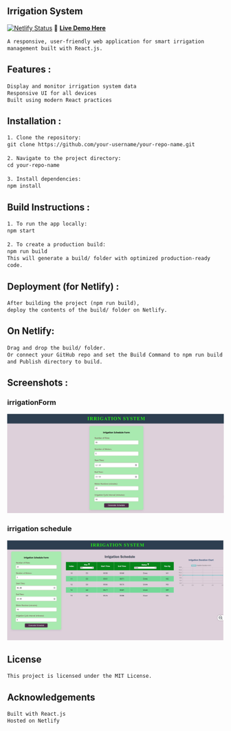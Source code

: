 ## Irrigation System
[![Netlify Status](https://api.netlify.com/api/v1/badges/7514a4b7-62ef-4c7a-b5d8-5f0dfb11616e/deploy-status)](https://irrigation-site.netlify.app)
🔗 **[Live Demo Here](https://irrigation-syst.netlify.app)**

    A responsive, user-friendly web application for smart irrigation management built with React.js.

## Features :
    Display and monitor irrigation system data
    Responsive UI for all devices
    Built using modern React practices

## Installation :
    1. Clone the repository:
    git clone https://github.com/your-username/your-repo-name.git

    2. Navigate to the project directory:
    cd your-repo-name

    3. Install dependencies:
    npm install

## Build Instructions :
    1. To run the app locally:
    npm start

    2. To create a production build:
    npm run build
    This will generate a build/ folder with optimized production-ready code.

## Deployment (for Netlify) :
    After building the project (npm run build),
    deploy the contents of the build/ folder on Netlify.

## On Netlify:
    Drag and drop the build/ folder.
    Or connect your GitHub repo and set the Build Command to npm run build and Publish directory to build.

## Screenshots :
### irrigationForm
![irrigation form screenshot](./src/assets/irrigationform.jpg)

### irrigation schedule
![irrigation schedule table screenshot](./src/assets/irrigation.jpg)

## License
    This project is licensed under the MIT License.

## Acknowledgements
    Built with React.js
    Hosted on Netlify
